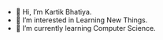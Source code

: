 - 👋 Hi, I’m Kartik Bhatiya.
- 👀 I’m interested in Learning New Things.
- 🌱 I’m currently learning Computer Science.

<!---
kartik2433/kartik2433 is a ✨ special ✨ repository because its `README.md` (this file) appears on your GitHub profile.
You can click the Preview link to take a look at your changes.
--->
